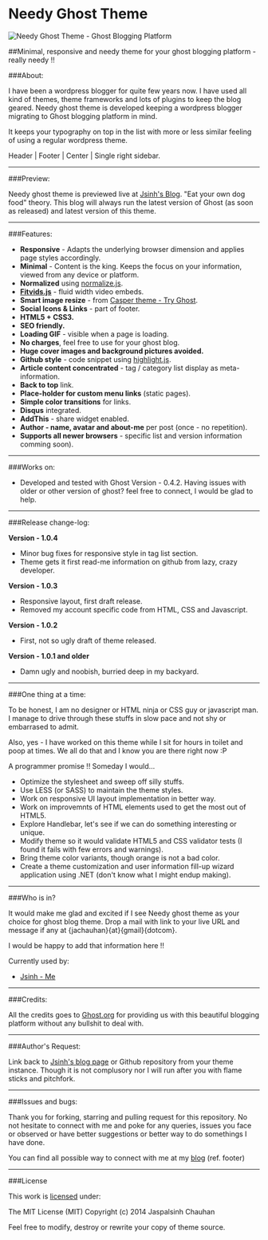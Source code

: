 Needy Ghost Theme
===================

![Needy Ghost Theme - Ghost Blogging Platform](https://github.com/jsinh/needy-ghost-sitemap/raw/master/ghost-logo.png "Needy Ghost Theme - Ghost Blogging Platform")

##Minimal, responsive and needy theme for your ghost blogging platform - really needy !!

###About:

I have been a wordpress blogger for quite few years now. I have used all kind of themes, theme frameworks and lots of plugins to keep the blog geared. Needy ghost theme is developed keeping a wordpress blogger migrating to Ghost blogging platform in mind.

It keeps your typography on top in the list with more or less similar feeling of using a regular wordpress theme.

Header | Footer | Center | Single right sidebar.

---

###Preview:

 Needy ghost theme is previewed live at [Jsinh's Blog](http://blog.jsinh.in). "Eat your own dog food" theory. This blog will always run the latest version of Ghost (as soon as released) and latest version of this theme.

---

###Features:

*	**Responsive** - Adapts the underlying browser dimension and applies page styles accordingly.
*	**Minimal** - Content is the king. Keeps the focus on your information, viewed from any device or platform.
*	**Normalized** using [normalize.js](http://necolas.github.io/normalize.css/).
*	**[Fitvids.js](http://fitvidsjs.com/)** - fluid width video embeds.
*	**Smart image resize** - from [Casper theme - Try Ghost](https://github.com/TryGhost/Casper).
*	**Social Icons & Links** - part of footer.
*	**HTML5 + CSS3.**
*	**SEO friendly.**
*	**Loading GIF** - visible when a page is loading.
* 	**No charges**, feel free to use for your ghost blog.
*	**Huge cover images and background pictures avoided.**
*	**Github style** - code snippet using [highlight.js](http://highlightjs.org/).
*	**Article content concentrated** - tag / category list display as meta-information.
*	**Back to top** link.
* 	**Place-holder for custom menu links** (static pages).
*	**Simple color transitions** for links.
* 	**Disqus** integrated.
*	**AddThis** - share widget enabled.
*	**Author - name, avatar and about-me** per post (once - no repetition).
*	**Supports all newer browsers** - specific list and version information comming soon).

---

###Works on:

 *	Developed and tested with Ghost Version - 0.4.2.
 	Having issues with older or other version of ghost? feel free to connect, I would be glad to help.

---

###Release change-log:

**Version - 1.0.4**
*	Minor bug fixes for responsive style in tag list section.
*	Theme gets it first read-me information on github from lazy, crazy developer.

**Version - 1.0.3**
*	Responsive layout, first draft release.
*	Removed my account specific code from HTML, CSS and Javascript.

**Version - 1.0.2**
*	First, not so ugly draft of theme released.

**Version - 1.0.1 and older**
*	Damn ugly and noobish, burried deep in my backyard.

---

###One thing at a time:

To be honest, I am no designer or HTML ninja or CSS guy or javascript man. I manage to drive through these stuffs in slow pace and not shy or embarrased to admit.

Also, yes - I have worked on this theme while I sit for hours in toilet and poop at times. We all do that and I know you are there right now :P

A programmer promise !!
Someday I would...

*	Optimize the stylesheet and sweep off silly stuffs.
*	Use LESS (or SASS) to maintain the theme styles.
*	Work on responsive UI layout implementation in better way.
*	Work on improvemnts of HTML elements used to get the most out of HTML5.
* 	Explore Handlebar, let's see if we can do something interesting or unique.
*	Modify theme so it would validate HTML5 and CSS validator tests (I found it fails with few errors and warnings).
*	Bring theme color variants, though orange is not a bad color.
*	Create a theme customization and user information fill-up wizard application using .NET (don't know what I might endup making).

---

###Who is in?

It would make me glad and excited if I see Needy ghost theme as your choice for ghost blog theme.
Drop a mail with link to your live URL and message if any at {jachauhan}{at}{gmail}{dotcom}.

I would be happy to add that information here !!

Currently used by:

* [Jsinh - Me](http://blog.jsinh.in)

---

###Credits:

All the credits goes to [Ghost.org](ghost.org) for providing us with this beautiful blogging platform without any bullshit to deal with.

---

###Author's Request:

Link back to [Jsinh's blog page](http://blog.jsinh.in) or Github repository from your theme instance. Though it is not complusory nor I will run after you with flame sticks and pitchfork.

---

###Issues and bugs:

Thank you for forking, starring and pulling request for this repository.
No not hesitate to connect with me and poke for any queries, issues you face or observed or have better suggestions or better way to do somethings I have done.

You can find all possible way to connect with me at my [blog](http://blog.jsinh.in) (ref. footer)

---

###License

This work is [licensed](https://github.com/jsinh/needy-ghost-theme/raw/master/LICENSE) under:

The MIT License (MIT)
Copyright (c) 2014 Jaspalsinh Chauhan

Feel free to modify, destroy or rewrite your copy of theme source.
